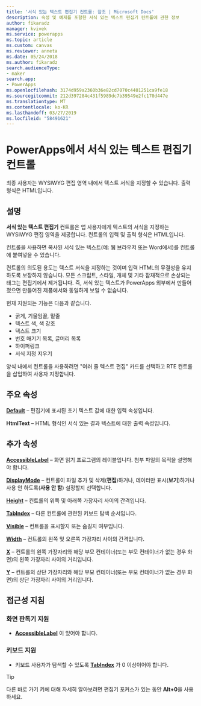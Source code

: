 ```yaml
---
title: '서식 있는 텍스트 편집기 컨트롤: 참조 | Microsoft Docs'
description: 속성 및 예제를 포함한 서식 있는 텍스트 편집기 컨트롤에 관한 정보
author: fikaradz
manager: kvivek
ms.service: powerapps
ms.topic: article
ms.custom: canvas
ms.reviewer: anneta
ms.date: 05/24/2018
ms.author: fikaradz
search.audienceType:
- maker
search.app:
- PowerApps
ms.openlocfilehash: 3174d959a2360b36e82cd7070c4401251ca9fe18
ms.sourcegitcommit: 212d397284c431f5989dc7b39549e2fc170d447e
ms.translationtype: MT
ms.contentlocale: ko-KR
ms.lasthandoff: 03/27/2019
ms.locfileid: "58491621"
---
```

# <a name="rich-text-editor-control-in-powerapps"></a>PowerApps에서 서식 있는 텍스트 편집기 컨트롤
최종 사용자는 WYSIWYG 편집 영역 내에서 텍스트 서식을 지정할 수 있습니다.  출력 형식은 HTML입니다.

## <a name="description"></a>설명
**서식 있는 텍스트 편집기** 컨트롤은 앱 사용자에게 텍스트의 서식을 지정하는 WYSIWYG 편집 영역을 제공합니다.  컨트롤의 입력 및 출력 형식은 HTML입니다.

컨트롤을 사용하면 복사된 서식 있는 텍스트(예: 웹 브라우저 또는 Word에서)를 컨트롤에 붙여넣을 수 있습니다.  

컨트롤의 의도된 용도는 텍스트 서식을 지정하는 것이며 입력 HTML의 무결성을 유지하도록 보장하지 않습니다.  모든 스크립트, 스타일, 개체 및 기타 잠재적으로 손상되는 태그는 편집기에서 제거됩니다.  즉, 서식 있는 텍스트가 PowerApps 외부에서 만들어졌으면 만들어진 제품에서와 동일하게 보일 수 없습니다.

현재 지원되는 기능은 다음과 같습니다.
- 굵게, 기울임꼴, 밑줄
- 텍스트 색, 색 강조
- 텍스트 크기
- 번호 매기기 목록, 글머리 목록
- 하이퍼링크
- 서식 지정 지우기

양식 내에서 컨트롤을 사용하려면 "여러 줄 텍스트 편집" 카드를 선택하고 RTE 컨트롤을 삽입하여 사용자 지정합니다.

## <a name="key-properties"></a>주요 속성
**[Default](properties-core.md)** – 편집기에 표시된 초기 텍스트 값에 대한 입력 속성입니다.

**HtmlText** – HTML 형식인 서식 있는 결과 텍스트에 대한 출력 속성입니다.


## <a name="additional-properties"></a>추가 속성
**[AccessibleLabel](properties-accessibility.md)** – 화면 읽기 프로그램의 레이블입니다. 첨부 파일의 목적을 설명해야 합니다.

**[DisplayMode](properties-core.md)** – 컨트롤이 파일 추가 및 삭제(**편집**)하거나, 데이터만 표시(**보기**)하거나 사용 안 하도록(**사용 안 함**) 설정할지 선택합니다.

**[Height](properties-size-location.md)** – 컨트롤의 위쪽 및 아래쪽 가장자리 사이의 간격입니다.

**[TabIndex](properties-accessibility.md)** – 다른 컨트롤에 관련된 키보드 탐색 순서입니다.

**[Visible](properties-core.md)** – 컨트롤을 표시할지 또는 숨길지 여부입니다.

**[Width](properties-size-location.md)** – 컨트롤의 왼쪽 및 오른쪽 가장자리 사이의 간격입니다.

**[X](properties-size-location.md)** – 컨트롤의 왼쪽 가장자리와 해당 부모 컨테이너(또는 부모 컨테이너가 없는 경우 화면)의 왼쪽 가장자리 사이의 거리입니다.

**[Y](properties-size-location.md)** – 컨트롤의 상단 가장자리와 해당 부모 컨테이너(또는 부모 컨테이너가 없는 경우 화면)의 상단 가장자리 사이의 거리입니다.


## <a name="accessibility-guidelines"></a>접근성 지침
### <a name="screen-reader-support"></a>화면 판독기 지원
* **[AccessibleLabel](properties-accessibility.md)** 이 있어야 합니다.

### <a name="keyboard-support"></a>키보드 지원
* 키보드 사용자가 탐색할 수 있도록 **[TabIndex](properties-accessibility.md)** 가 0 이상이어야 합니다.

> [!TIP]
> 다른 바로 가기 키에 대해 자세히 알아보려면 편집기 포커스가 있는 동안 **Alt+0**을 사용하세요.